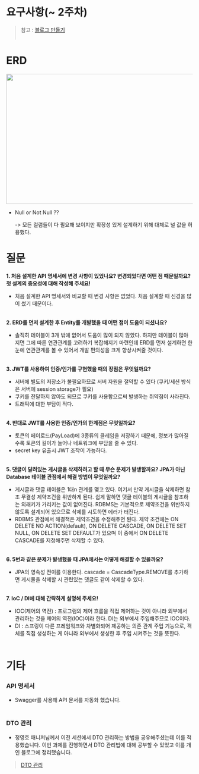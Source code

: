 # 요구사항(~ 2주차)
> 참고 : [블로그 만들기](https://teamsparta.notion.site/Spring-Lv-3-61227372735242bb903ea8c575e66a3f) </br> <br>

# ERD
<img src = "https://velog.velcdn.com/images/strangehoon/post/9334c02c-d005-45d0-a1de-9ac233f40063/image.png" height = "350px" width = "550px" allign = "left">


* Null or Not Null ?? </br>

  -> 모든 컬럼들이 다 필요해 보이지만 확장성 있게 설계하기 위해 대체로 널 값을 허용했다.

# 질문
**1. 처음 설계한 API 명세서에 변경 사항이 있었나요?
  변경되었다면 어떤 점 때문일까요? 첫 설계의 중요성에 대해 작성해 주세요!**
* 처음 설계한 API 명세서와 비교할 때 변경 사항은 없었다. 처음 설계할 때 신경을 많이 썼기 때문이다. </br> </br>



**2. ERD를 먼저 설계한 후 Entity를 개발했을 때 어떤 점이 도움이 되셨나요?**

* 솔직히 테이블이 3개 밖에 없어서 도움이 많이 되지 않았다. 하지만 테이블이 많아지면 그에 따른 연관관계를 고려하기 복잡해지기 마련인데 ERD를 먼저 설계하면 한눈에 연관관계를 볼 수 있어서 개발 편의성을 크게 향상시켜줄 것이다. </br> </br>

**3. JWT를 사용하여 인증/인가를 구현했을 때의 장점은 무엇일까요?**

* 서버에 별도의 저장소가 불필요하므로 서버 자원을 절약할 수 있다
(쿠키/세션 방식은 서버에 session storage가 필요)
* 쿠키를 전달하지 않아도 되므로 쿠키를 사용함으로써 발생하는 취약점이 사라진다.
* 트래픽에 대한 부담이 적다. </br> </br>


**4. 반대로 JWT를 사용한 인증/인가의 한계점은 무엇일까요?**

* 토큰의 페이로드(PayLoad)에 3종류의 클레임을 저장하기 때문에, 정보가 많아질수록 토큰의 길이가 늘어나 네트워크에 부담을 줄 수 있다.
* secret key 유출시 JWT 조작이 가능하다. </br> </br>


**5. 댓글이 달려있는 게시글을 삭제하려고 할 때 무슨 문제가 발생할까요? JPA가 아닌 Database 테이블 관점에서 해결 방법이 무엇일까요?**
* 게시글과 댓글 테이블은 1대n 관계를 맺고 있다. 여기서 만약 게시글을 삭제하면 참조 무결성 제약조건을 위반하게 된다. 쉽게 말하면 댓글 테이블의 게시글을 참조하는 외래키가 가리키는 값이 없어진다. RDBMS는 기본적으로 제약조건을 위반하지 않도록 설계되어 있으므로 삭제를 시도하면 에러가 터진다.
* RDBMS 관점에서 해결책은 제약조건을 수정해주면 된다. 제약 조건에는 ON DELETE NO ACTION(default), ON DELETE CASCADE, ON DELETE SET NULL, ON DELETE SET DEFAULT가 있으며 이 중에서 ON DELETE CASCADE를 지정해주면 삭제할 수 있다. </br> </br>

**6. 5번과 같은 문제가 발생했을 때 JPA에서는 어떻게 해결할 수 있을까요?**
* JPA의 영속성 전이를 이용한다. cascade = CascadeType.REMOVE를 추가하면 게시물을 삭제할 시 관련있는 댓글도 같이 삭제할 수 있다. </br> </br>



**7. IoC / DI에 대해 간략하게 설명해 주세요!**  
* IOC(제어의 역전) : 프로그램의 제어 흐름을 직접 제어하는 것이 아니라 외부에서 관리하는 것을 제어의 역전(IOC)이라 한다. DI는 외부에서 주입해주므로 IOC이다.
* DI : 스프링이 다른 프레임워크와 차별화되어 제공하는 의존 관계 주입 기능으로, 객체를 직접 생성하는 게 아니라 외부에서 생성한 후 주입 시켜주는 것을 뜻한다.</br> </br>


# 기타

### API 명세서
* Swagger를 사용해 API 문서를 자동화 했습니다.   </br> <br>

### DTO 관리
* 정영호 매니저님께서 이전 세션에서 DTO 관리하는 방법을 공유해주셨는데 이를 적용했습니다. 이번 과제를 진행하면서 DTO 관리법에 대해 공부할 수 있었고 이를 개인 블로그에 정리했습니다.
> [DTO 관리](https://velog.io/@strangehoon/%EA%B9%94%EA%B8%88%ED%95%98%EA%B2%8C-DTO-%EA%B4%80%EB%A6%AC%ED%95%98%EA%B8%B0)

